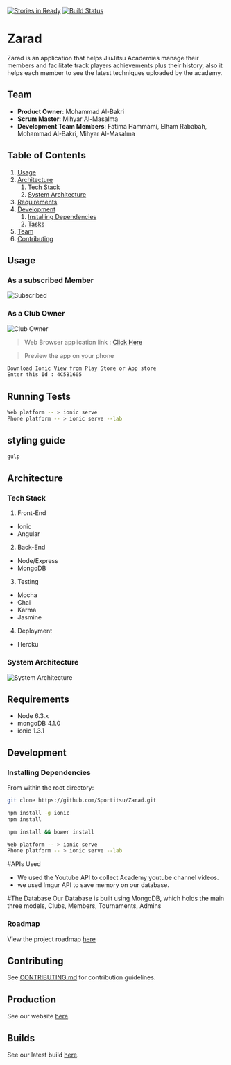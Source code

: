 [![Stories in Ready](https://badge.waffle.io/Sportitsu/Zarad.png?label=ready&title=Ready)](https://waffle.io/Sportitsu/Zarad)
[![Build Status](https://travis-ci.org/Mihyar-30614/Zarad.svg?branch=master)](https://travis-ci.org/Mihyar-30614/Zarad/)


# Zarad 

Zarad is an application that helps JiuJitsu Academies manage their members and facilitate track players achievements plus their history, also it helps each member to see the latest techniques uploaded by the academy.    



## Team

  - __Product Owner__: Mohammad Al-Bakri
  - __Scrum Master__: Mihyar Al-Masalma
  - __Development Team Members__: Fatima Hammami, Elham Rababah, Mohammad Al-Bakri, Mihyar Al-Masalma

## Table of Contents

1. [Usage](#Usage)
1. [Architecture](#architecture)
    1. [Tech Stack](#tech-stack)
    1. [System Architecture](#system-architecture)
1. [Requirements](#requirements)
1. [Development](#development)
    1. [Installing Dependencies](#installing-dependencies)
    1. [Tasks](#tasks)
1. [Team](#team)
1. [Contributing](#contributing)

## Usage



### As a subscribed Member

![Subscribed](https://raw.githubusercontent.com/Sportitsu/Zarad/master/masters/screenshots/combine_images.jpg "Subscribed")

### As a Club Owner

![Club Owner](https://raw.githubusercontent.com/Sportitsu/Zarad/master/masters/screenshots/combine_images2.jpg "Club Ownder")

> Web Browser application link :
[Click Here](http://zarad.herokuapp.com)

> Preview the app on your phone
```sh
Download Ionic View from Play Store or App store 
Enter this Id : 4C581605
```


## Running Tests
```sh
Web platform -- > ionic serve
Phone platform -- > ionic serve --lab
```

## styling guide
```sh
gulp
```

## Architecture

### Tech Stack

1) Front-End
- Ionic  
- Angular

2) Back-End
- Node/Express
- MongoDB


3) Testing
- Mocha
- Chai
- Karma 
- Jasmine

4) Deployment
- Heroku


### System Architecture
![System Architecture](https://raw.githubusercontent.com/Sportitsu/Zarad/master/masters/screenshots/systemArchitecture.jpg "System Architecture")

## Requirements

- Node 6.3.x
- mongoDB 4.1.0
- ionic 1.3.1

## Development

### Installing Dependencies

From within the root directory:

```sh
git clone https://github.com/Sportitsu/Zarad.git
```

```sh
npm install -g ionic
npm install
```

```sh
npm install && bower install
```

```sh
Web platform -- > ionic serve
Phone platform -- > ionic serve --lab
```


#APIs Used

- We used the Youtube API to collect Academy youtube channel videos. 
- we used Imgur API to save memory on our database.

#The Database 
Our Database is built using MongoDB, which holds the main three models, Clubs, Members, Tournaments, Admins

### Roadmap

View the project roadmap [here](https://waffle.io/Sportitsu/Zarad)


## Contributing

See [CONTRIBUTING.md](CONTRIBUTING.md) for contribution guidelines.

## Production

See our website [here](http://zarad.herokuapp.com/#/).

## Builds

See our latest build [here](https://travis-ci.org/Sportitsu/Zarad).
